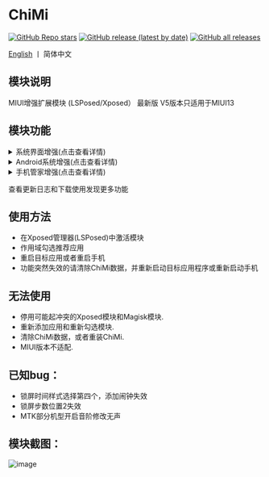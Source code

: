 # ChiMi
[![GitHub Repo stars](https://img.shields.io/github/stars/yonghen/chimi-)](https://github.com/yonghen/chimi-)
[![GitHub release (latest by date)](https://img.shields.io/github/v/release/yonghen/chimi-?label=version)](https://github.com/yonghen/chimi-/releases)
[![GitHub all releases](https://img.shields.io/github/downloads/yonghen/chimi-/total)](https://github.com/yonghen/chimi-/releases)

[English](https://github.com/yonghen/chimi-/blob/master/README_EN.md)  丨 简体中文</b>

## 模块说明 

MIUI增强扩展模块 (LSPosed/Xposed）
最新版 V5版本只适用于MIUI13

## 模块功能
<details>
<summary>系统界面增强(点击查看详情)</summary>

  - 状态栏隐藏图标与视图 (隐藏飞行模式、信号、静音、震动、电量、VPN...的图标)
  - 状态栏布局 (时钟居右，时钟居中，信号居左+时钟居中)
  - 状态栏显示天气、温度、电流
  - 状态栏时钟自定义 (显示年月日、星期、时辰、秒)
  - 状态栏双排网速
  - MIX Alpha 充电动画
  - 锁屏显示步数
  - 锁屏显示闹钟
  
  ...
</details>
<details>
<summary>Android系统增强(点击查看详情)</summary>

  - 拆分通知音量
  - 息屏音量键长按动作自定义
  - 移除不受信任触摸限制
  
  ...
</details>
<details>
<summary>手机管家增强(点击查看详情)</summary>

  - 移除打开应用二次确认
  - 跳过警告时间
  - 分数锁定
  
  ...
</details>


查看更新日志和下载使用发现更多功能


## 使用方法
- 在Xposed管理器(LSPosed)中激活模块
- 作用域勾选推荐应用
- 重启目标应用或者重启手机
- 功能突然失效的请清除ChiMi数据，并重新启动目标应用程序或重新启动手机


## 无法使用
- 停用可能起冲突的Xposed模块和Magisk模块.
- 重新添加应用和重新勾选模块.
- 清除ChiMi数据，或者重装ChiMi.
- MIUI版本不适配.

## 已知bug：
- 锁屏时间样式选择第四个，添加闹钟失效
- 锁屏步数位置2失效
- MTK部分机型开启音阶修改无声

## 模块截图：
![image](https://github.com/yonghen/chimi-/raw/master/doc/imgCn.png)
